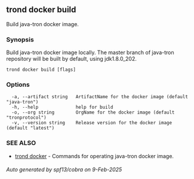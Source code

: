 ## trond docker build

Build java-tron docker image.

### Synopsis

Build java-tron docker image locally.
The master branch of java-tron repository will be built by default, using jdk1.8.0_202.

```
trond docker build [flags]
```

### Options

```
  -a, --artifact string   ArtifactName for the docker image (default "java-tron")
  -h, --help              help for build
  -o, --org string        OrgName for the docker image (default "tronprotocol")
  -v, --version string    Release version for the docker image (default "latest")
```

### SEE ALSO

* [trond docker](trond_docker.md)	 - Commands for operating java-tron docker image.

###### Auto generated by spf13/cobra on 9-Feb-2025
